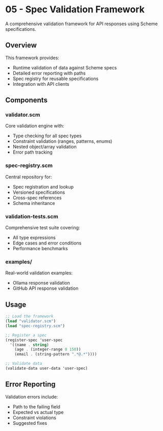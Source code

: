# 05 - Spec Validation Framework

A comprehensive validation framework for API responses using Scheme specifications.

## Overview

This framework provides:
- Runtime validation of data against Scheme specs
- Detailed error reporting with paths
- Spec registry for reusable specifications
- Integration with API clients

## Components

### validator.scm
Core validation engine with:
- Type checking for all spec types
- Constraint validation (ranges, patterns, enums)
- Nested object/array validation
- Error path tracking

### spec-registry.scm
Central repository for:
- Spec registration and lookup
- Versioned specifications
- Cross-spec references
- Schema inheritance

### validation-tests.scm
Comprehensive test suite covering:
- All type expressions
- Edge cases and error conditions
- Performance benchmarks

### examples/
Real-world validation examples:
- Ollama response validation
- GitHub API response validation

## Usage

```scheme
;; Load the framework
(load "validator.scm")
(load "spec-registry.scm")

;; Register a spec
(register-spec 'user-spec 
  '((name . string)
    (age . (integer-range 0 150))
    (email . (string-pattern ".*@.*"))))

;; Validate data
(validate-data user-data 'user-spec)
```

## Error Reporting

Validation errors include:
- Path to the failing field
- Expected vs actual type
- Constraint violations
- Suggested fixes